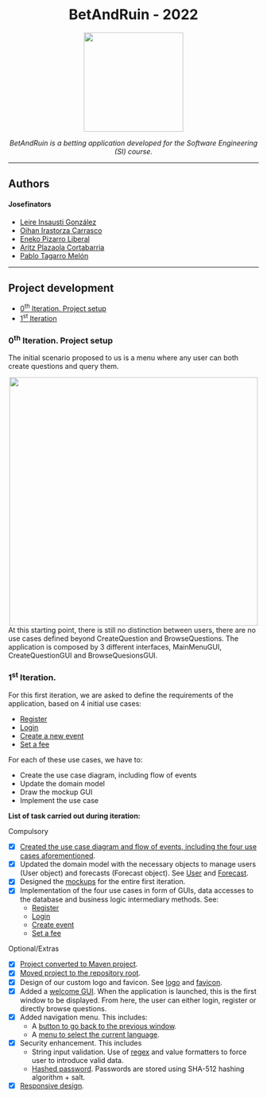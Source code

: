 <h1 align="center">BetAndRuin - 2022</h1>
<div align="center">
  <img width="200" src="https://github.com/Botxan/betandruin2022/blob/main/resources/final_logo.png">
</div>
<p align="center"><i>BetAndRuin is a betting application developed for the Software Engineering (SI) course.</i></p>

---

## Authors
#### Josefinators
- [Leire Insausti González](https://github.com/LeireInsausti)
- [Oihan Irastorza Carrasco](https://github.com/Botxan)
- [Eneko Pizarro Liberal](https://github.com/itsNko)
- [Aritz Plazaola Cortabarria](https://github.com/Poxito)
- [Pablo Tagarro Melón](https://github.com/pablobec93)

---

## Project development
- [0<sup>th</sup> Iteration. Project setup](#0th-iteration-project-setup)
- [1<sup>st</sup> Iteration](#1st-iteration)

### 0<sup>th</sup> Iteration. Project setup
The initial scenario proposed to us is a menu where any user can both create questions and query them.
<div align="center">
  <img width="500" src="https://user-images.githubusercontent.com/33251573/158075109-c6d28f47-cb27-455d-aec2-c570f4de6e66.PNG">
</div>
At this starting point, there is still no distinction between users, there are no use cases defined beyond CreateQuestion and BrowseQuestions. The application is composed by 3 different interfaces, MainMenuGUI, CreateQuestionGUI and BrowseQuesionsGUI.

### 1<sup>st</sup> Iteration.
For this first iteration, we are asked to define the requirements of the application, based on 4 initial use cases:
- [Register](../../issues/1)
- [Login](../../issues/7)
- [Create a new event](../../issues/3)
- [Set a fee](../../issues/2)

For each of these use cases, we have to:
- Create the use case diagram, including flow of events
- Update the domain model
- Draw the mockup GUI
- Implement the use case

**List of task carried out during iteration:**

Compulsory
- [x] [Created the use case diagram and flow of events, including the four use cases aforementioned](https://github.com/Botxan/betandruin2022/blob/main/doc/Sprint_1_-_UML.mdj).
- [x] Updated the domain model with the necessary objects to manage users (User object) and forecasts (Forecast object). See [User](https://github.com/Botxan/betandruin2022/commit/d0b0a829f9ede27986d7ec740cbf4d76e5640549) and [Forecast](https://github.com/Botxan/betandruin2022/commit/c5d42a82c7fc00e596abebded994a0c8d1e9bb3b).
- [x] Designed the [mockups](https://github.com/Botxan/betandruin2022/blob/main/doc/mockupGUIs.png) for the entire first iteration.
- [x] Implementation of the four use cases in form of GUIs, data accesses to the database and business logic intermediary methods. See: 
  * [Register](https://github.com/Botxan/betandruin2022/commit/d08abeb3d4dba5080d03f6503a69fefe40543b06)
  * [Login](https://github.com/Botxan/betandruin2022/commit/7117dd65d6d19a75a483e712881cb7962674dd3a)
  * [Create event](https://github.com/Botxan/betandruin2022/commit/64fac94b11fd676e30d456bdceb07e0c8cd915f2)
  * [Set a fee](https://github.com/Botxan/betandruin2022/commit/9ca3db2bbdd0fe8590cf121f3f4f92e7ea87bd43)

Optional/Extras
- [x] [Project converted to Maven project](https://github.com/Botxan/betandruin2022/commit/19da679b707f0cdbf59fd913d4af5fc80516877d).
- [x] [Moved project to the repository root](https://github.com/Botxan/betandruin2022/commit/e3ec7b7e072f721992d54f9e9cb267e6a4d69bb9).
- [x] Design of our custom logo and favicon. See [logo](https://github.com/Botxan/betandruin2022/blob/main/resources/final_logo.png) and [favicon](https://github.com/Botxan/betandruin2022/blob/main/resources/favicon.png).
- [x] Added a [welcome GUI](https://github.com/Botxan/betandruin2022/commit/43366fb3ab0e3f47a38b00df7e77b3e35f295681). When the application is launched, this is the first window to be displayed. From here, the user can either login, register or directly browse questions.
- [x] Added navigation menu. This includes:
  * A [button to go back to the previous window](https://github.com/Botxan/betandruin2022/commit/6e5fe69237f2b31b8b3dc09385dd4ff6c482f415).
  * A [menu to select the current language](https://github.com/Botxan/betandruin2022/commit/585ca03d16bd487f0408b5a83e3e5879268e0022).
- [x] Security enhancement. This includes
  * String input validation. Use of [regex](https://github.com/Botxan/betandruin2022/commit/f95ac922f7d3c06421327b9052e07b08fafa72d6) and value formatters to force user to introduce valid data.
  * [Hashed password](https://github.com/Botxan/betandruin2022/commit/e988ffead8451d1d4eeb8cb9aa445fe67ca05fbd). Passwords are stored using SHA-512 hashing algorithm + salt.
- [x] [Responsive design](https://github.com/Botxan/betandruin2022/commit/6a2c5f840648a32a78991ab4a117534fd23b592d).
